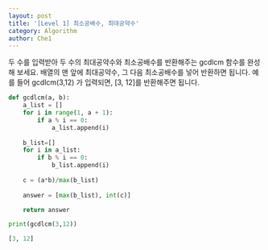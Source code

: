 ```yaml
---
layout: post
title: '[Level 1] 최소공배수, 최대공약수'
category: Algorithm
author: Che1
---
```


두 수를 입력받아 두 수의 최대공약수와 최소공배수를 반환해주는 gcdlcm 함수를 완성해 보세요. 배열의 맨 앞에 최대공약수, 그 다음 최소공배수를 넣어 반환하면 됩니다. 예를 들어 gcdlcm(3,12) 가 입력되면, [3, 12]를 반환해주면 됩니다.

```py
def gcdlcm(a, b):
    a_list = []
    for i in range(1, a + 1):
        if a % i == 0:
            a_list.append(i)
    
    b_list=[]
    for i in a_list:
        if b % i == 0:
            b_list.append(i)
    
    c = (a*b)/max(b_list)
    
    answer = [max(b_list), int(c)]

    return answer

print(gcdlcm(3,12))
```
```py
[3, 12]
```